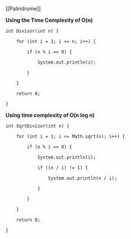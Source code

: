 [[Palindrome]]

**Using the Time Complexity of O(n)**

```
int Divisor(int n) {

	for (int i = 1; i <= n; i++) {

		if (n % i == 0) {

			System.out.println(i);

		}

	}

	return 0;

}
```


**Using time complexity of O(n log n)**


```
int SqrtDivisor(int n) {

	for (int i = 1; i <= Math.sqrt(n); i++) {

		if (n % i == 0) {

			System.out.println(i);

			if ((n / i) != 1) {

				System.out.println(n / i);

			}

		}

	}

	return 0;

}
```